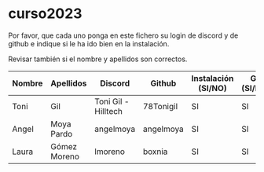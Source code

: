 # curso2023

Por favor, que cada uno ponga en este fichero su login de discord y de github e indique si le ha ido bien en la instalación.

Revisar también si el nombre y apellidos son correctos.

| Nombre | Apellidos | Discord | Github | Instalación (SI/NO) | Git (SI/NO) |
| -- | -- | -- | -- | -- | -- |
| Toni | Gil | Toni Gil - Hilltech | 78Tonigil | SI | SI|
| Angel | Moya Pardo | angelmoya | angelmoya | SI | SI |
| Laura | Gómez Moreno | lmoreno | boxnia | SI | SI |
